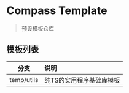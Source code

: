 # Compass Template
> 预设模板仓库

## 模板列表

|     分支      | 说明            |
|:-----------:|:--------------|
| temp/utils  | 纯TS的实用程序基础库模板 |
